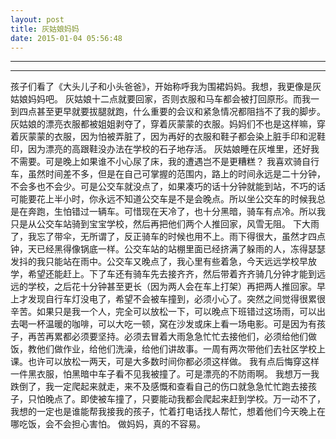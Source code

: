 ```yaml
---
layout: post
title: 灰姑娘妈妈
date: 2015-01-04 05:56:48
---
```


<meta http-equiv='Content-Type' content='text/html; charset=utf-8' />

---

---

孩子们看了《大头儿子和小头爸爸》，开始称呼我为围裙妈妈。我想，我更像是灰姑娘妈妈吧。
灰姑娘十二点就要回家，否则衣服和马车都会被打回原形。而我一到四点甚至更早就要拔腿就跑，什么重要的会议和紧急情况都阻挡不了我的脚步。
灰姑娘的漂亮衣服都被姐姐剥夺了，穿着灰蒙蒙的衣服。妈妈们不也是这样嘛，穿着灰蒙蒙的衣服，因为怕被弄脏了，因为再好的衣服和鞋子都会染上脏手印和泥鞋印，因为漂亮的高跟鞋没办法在学校的石子地存活。
灰姑娘睡在灰堆里，还好我不需要。可是晚上如果谁不小心尿了床，我的遭遇岂不是更糟糕？
我喜欢骑自行车，虽然时间差不多，但是在自己可掌握的范围内，路上的时间永远是二十分钟，不会多也不会少。可是公交车就没点了，如果凑巧的话十分钟就能到站，不巧的话可能要花上半小时，你永远不知道公交车是不是会晚点。所以坐公交车的时候我总是在奔跑，生怕错过一辆车。可惜现在天冷了，也十分黑暗，骑车有点冷。所以我只是从公交车站骑到宝宝学校，然后再把他们两个人推回家，风雪无阻。
下大雨了，我忘了带伞，无所谓了，反正骑车的时候也用不上。雨下得很大，虽然才四点钟，天已经黑得像锅底一样。公交车站的站棚里面已经挤满了躲雨的人，冻得瑟瑟发抖的我只能站在雨中。公交车又晚点了，我心里有些着急，今天远远学校早放学，希望还能赶上。下了车还有骑车先去接齐齐，然后带着齐齐骑几分钟才能到远远的学校，之后花十分钟甚至更长（因为两人会在车上打架）再把两人推回家。早上才发现自行车灯没电了，希望不会被车撞到，必须小心了。突然之间觉得很累很辛苦。如果只是我一个人，完全可以放松一下，可以晚点下班错过这场雨，可以出去喝一杯温暖的咖啡，可以大吃一顿，窝在沙发或床上看一场电影。可是因为有孩子，再苦再累都必须要坚持。必须去冒着大雨急急忙忙去接他们，必须给他们做饭，教他们做作业，给他们洗澡，给他们讲故事。一周有两次带他们去社区学校上课。也许可以放松一两天，可是大多数时间你都必须这样做。
我有点后悔穿这样一件黑衣服，怕黑暗中车子看不见我被撞了。可是漂亮的不防雨啊。
我想万一我跌倒了，我一定爬起来就走，来不及感慨和查看自己的伤口就急急忙忙跑去接孩子，只怕晚点了。即使被车撞了，只要能动我都会爬起来赶到学校。万一动不了，我想的一定也是谁能帮我接我的孩子，忙着打电话找人帮忙，想着他们今天晚上在哪吃饭，会不会担心害怕。
做妈妈，真的不容易。


